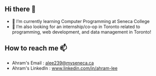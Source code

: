 ## Hi there 👋
- 🌱 I’m currently learning Computer Programming at Seneca College
- 🤔 I’m also looking for  an internship/co-op in Toronto related to programming, web development, and data management in Toronto!
## How to reach me 📫
- Ahram's Email : alee239@myseneca.ca
- Ahram's LinkedIn : www.linkedin.com/in/ahram-lee

<!--
**al0201/al0201** is a ✨ _special_ ✨ repository because its `README.md` (this file) appears on your GitHub profile.

Here are some ideas to get you started:

- 🌱 I’m currently learning Computer Programming at Seneca College
- 👯 I’m looking to collaborate on ...
- 🤔 I’m looking for help with ...
- 💬 Ask me about ...
- 📫 How to reach me: ...
- 😄 Pronouns: ...
- ⚡ Fun fact: ...
-->
